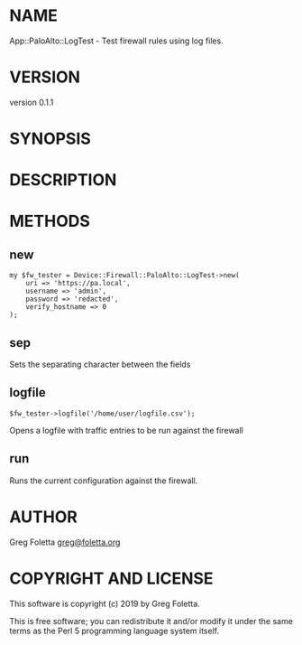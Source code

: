 # NAME

App::PaloAlto::LogTest - Test firewall rules using log files.

# VERSION

version 0.1.1

# SYNOPSIS

# DESCRIPTION

# METHODS

## new

    my $fw_tester = Device::Firewall::PaloAlto::LogTest->new(
        uri => 'https://pa.local',
        username => 'admin',
        password => 'redacted',
        verify_hostname => 0
    ); 

## sep

Sets the separating character between the fields

## logfile 

    $fw_tester->logfile('/home/user/logfile.csv');

Opens a logfile with traffic entries to be run against the firewall

## run

Runs the current configuration against the firewall.

# AUTHOR

Greg Foletta <greg@foletta.org>

# COPYRIGHT AND LICENSE

This software is copyright (c) 2019 by Greg Foletta.

This is free software; you can redistribute it and/or modify it under
the same terms as the Perl 5 programming language system itself.
